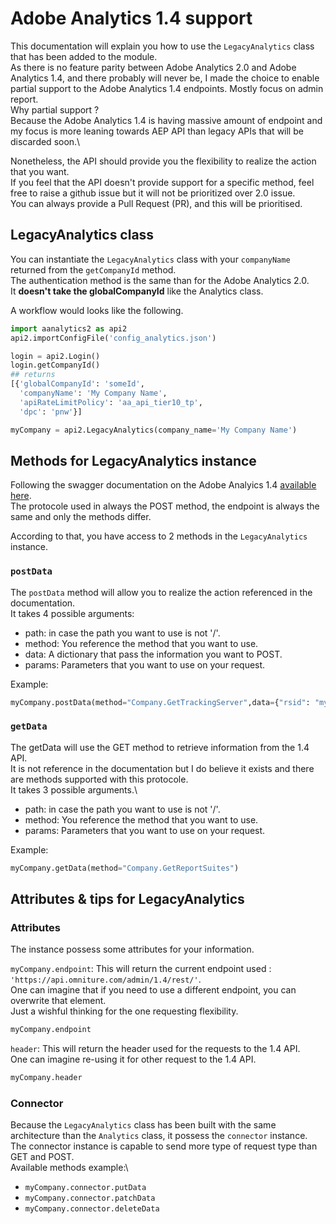 # Adobe Analytics 1.4 support

This documentation will explain you how to use the `LegacyAnalytics` class that has been added to the module.\
As there is no feature parity between Adobe Analytics 2.0 and Adobe Analytics 1.4, and there probably will never be, I made the choice to enable partial support to the Adobe Analytics 1.4 endpoints. Mostly focus on admin report.\
Why partial support ?\
Because the Adobe Analytics 1.4 is having massive amount of endpoint and my focus is more leaning towards AEP API than legacy APIs that will be discarded soon.\

Nonetheless, the API should provide you the flexibility to realize the action that you want.\
If you feel that the API doesn't provide support for a specific method, feel free to raise a github issue but it will not be prioritized over 2.0 issue.\
You can always provide a Pull Request (PR), and this will be prioritised.

## LegacyAnalytics class

You can instantiate the `LegacyAnalytics` class with your `companyName` returned from the `getCompanyId` method.\
The authentication method is the same than for the Adobe Analytics 2.0.\
It **doesn't take the globalCompanyId** like the Analytics class.

A workflow would looks like the following.

```python
import aanalytics2 as api2
api2.importConfigFile('config_analytics.json')

login = api2.Login()
login.getCompanyId()
## returns
[{'globalCompanyId': 'someId',
  'companyName': 'My Company Name',
  'apiRateLimitPolicy': 'aa_api_tier10_tp',
  'dpc': 'pnw'}]

myCompany = api2.LegacyAnalytics(company_name='My Company Name')
```

## Methods for LegacyAnalytics instance

Following the swagger documentation on the Adobe Analyics 1.4 [available here](https://adobedocs.github.io/analytics-1.4-apis/swagger-docs.html).\
The protocole used in always the POST method, the endpoint is always the same and only the methods differ.

According to that, you have access to 2 methods in the `LegacyAnalytics` instance.

### `postData`

The `postData` method will allow you to realize the action referenced in the documentation.\
It takes 4 possible arguments:

* path: in case the path you want to use is not '/'.
* method: You reference the method that you want to use.
* data: A dictionary that pass the information you want to POST.
* params: Parameters that you want to use on your request.

Example:

```python
myCompany.postData(method="Company.GetTrackingServer",data={"rsid": "myrsid"})
```

### `getData`

The getData will use the GET method to retrieve information from the 1.4 API.\
It is not reference in the documentation but I do believe it exists and there are methods supported with this protocole.\
It takes 3 possible arguments.\

* path: in case the path you want to use is not '/'.
* method: You reference the method that you want to use.
* params: Parameters that you want to use on your request.

Example:

```python
myCompany.getData(method="Company.GetReportSuites")
```

## Attributes & tips for LegacyAnalytics

### Attributes
The instance possess some attributes for your information.

`myCompany.endpoint`: This will return the current endpoint used : `'https://api.omniture.com/admin/1.4/rest/'`.\
One can imagine that if you need to use a different endpoint, you can overwrite that element.\
Just a wishful thinking for the one requesting flexibility.

```python
myCompany.endpoint
```

`header`: This will return the header used for the requests to the 1.4 API.\
One can imagine re-using it for other request to the 1.4 API.

```python
myCompany.header
```

### Connector

Because the `LegacyAnalytics` class has been built with the same architecture than the `Analytics` class, it possess the `connector` instance.\
The connector instance is capable to send more type of request type than GET and POST.\
Available methods example:\
* `myCompany.connector.putData`
* `myCompany.connector.patchData`
* `myCompany.connector.deleteData`
